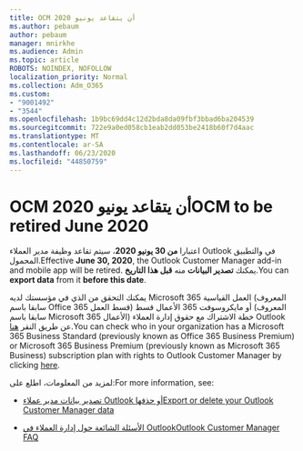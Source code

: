 ```yaml
---
title: OCM أن يتقاعد يونيو 2020
ms.author: pebaum
author: pebaum
manager: mnirkhe
ms.audience: Admin
ms.topic: article
ROBOTS: NOINDEX, NOFOLLOW
localization_priority: Normal
ms.collection: Adm_O365
ms.custom:
- "9001492"
- "3544"
ms.openlocfilehash: 1b9bc69dd4c12d2bda8da09fbf3bbad6ba204539
ms.sourcegitcommit: 722e9a0ed058cb1eab2dd053be2418b60f7d4aac
ms.translationtype: MT
ms.contentlocale: ar-SA
ms.lasthandoff: 06/23/2020
ms.locfileid: "44850759"
---
```

# <a name="ocm-to-be-retired-june-2020"></a><span data-ttu-id="cbbce-102">OCM أن يتقاعد يونيو 2020</span><span class="sxs-lookup"><span data-stu-id="cbbce-102">OCM to be retired June 2020</span></span>


<span data-ttu-id="cbbce-103">اعتبارا **من 30 يونيو 2020**، سيتم تقاعد وظيفة مدير العملاء Outlook في والتطبيق المحمول.</span><span class="sxs-lookup"><span data-stu-id="cbbce-103">Effective **June 30, 2020**, the Outlook Customer Manager add-in and mobile app will be retired.</span></span> <span data-ttu-id="cbbce-104">يمكنك **تصدير البيانات** منه **قبل هذا التاريخ**.</span><span class="sxs-lookup"><span data-stu-id="cbbce-104">You can  **export data**  from it  **before this date**.</span></span>  

<span data-ttu-id="cbbce-105">يمكنك التحقق من الذي في مؤسستك لديه Microsoft 365 العمل القياسية (المعروف سابقا باسم Office 365 قسط العمل) أو مايكروسوفت 365 الأعمال قسط (المعروف سابقا باسم Microsoft 365 الأعمال) خطة الاشتراك مع حقوق إدارة العملاء Outlook عن طريق النقر [هنا](https://admin.microsoft.com/AdminPortal/Home?ref=/users).</span><span class="sxs-lookup"><span data-stu-id="cbbce-105">You can check who in your organization has a Microsoft 365 Business Standard (previously known as Office 365 Business Premium) or Microsoft 365 Business Premium (previously known as Microsoft 365 Business) subscription plan with rights to Outlook Customer Manager by clicking [here](https://admin.microsoft.com/AdminPortal/Home?ref=/users).</span></span>

<span data-ttu-id="cbbce-106">لمزيد من المعلومات، اطلع على:</span><span class="sxs-lookup"><span data-stu-id="cbbce-106">For more information, see:</span></span>

- [<span data-ttu-id="cbbce-107">تصدير بيانات مدير عملاء Outlook أو حذفها</span><span class="sxs-lookup"><span data-stu-id="cbbce-107">Export or delete your Outlook Customer Manager data</span></span>](https://support.office.com/article/1a421cb4-e8de-4b44-bfb8-710b92820439)

- [<span data-ttu-id="cbbce-108">الأسئلة الشائعة حول إدارة العملاء في Outlook</span><span class="sxs-lookup"><span data-stu-id="cbbce-108">Outlook Customer Manager FAQ</span></span>](https://support.office.com/article/88e127ca-43a1-4c9d-8d52-6ad3a80f9c32)

